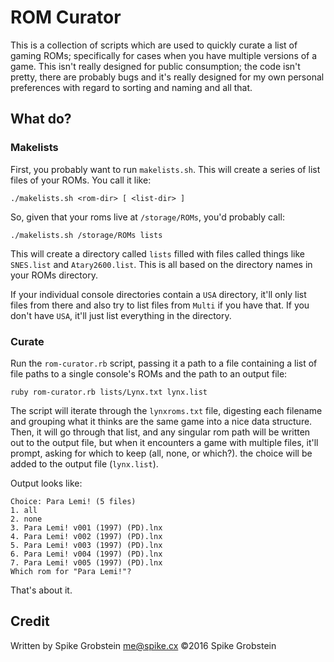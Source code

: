 # ROM Curator

This is a collection of scripts which are used to quickly curate a list of gaming ROMs; specifically for cases
when you have multiple versions of a game. This isn't really designed for public consumption; the code isn't
pretty, there are probably bugs and it's really designed for my own personal preferences with regard to
sorting and naming and all that.

## What do?

### Makelists

First, you probably want to run `makelists.sh`. This will create a series of list files of your ROMs. You call
it like:

    ./makelists.sh <rom-dir> [ <list-dir> ]

So, given that your roms live at `/storage/ROMs`, you'd probably call:

    ./makelists.sh /storage/ROMs lists

This will create a directory called `lists` filled with files called things like `SNES.list` and
`Atary2600.list`. This is all based on the directory names in your ROMs directory.

If your individual console directories contain a `USA` directory, it'll only list files from there and also
try to list files from `Multi` if you have that. If you don't have `USA`, it'll just list everything in the
directory.

### Curate

Run the `rom-curator.rb` script, passing it a path to a file containing a list of file paths to a single
console's ROMs and the path to an output file:

    ruby rom-curator.rb lists/Lynx.txt lynx.list

The script will iterate through the `lynxroms.txt` file, digesting each filename and grouping what it thinks
are the same game into a nice data structure. Then, it will go through that list, and any singular rom path
will be written out to the output file, but when it encounters a game with multiple files, it'll prompt,
asking for which to keep (all, none, or which?). the choice will be added to the output file (`lynx.list`).

Output looks like:

    Choice: Para Lemi! (5 files)
    1. all
    2. none
    3. Para Lemi! v001 (1997) (PD).lnx
    4. Para Lemi! v002 (1997) (PD).lnx
    5. Para Lemi! v003 (1997) (PD).lnx
    6. Para Lemi! v004 (1997) (PD).lnx
    7. Para Lemi! v005 (1997) (PD).lnx
    Which rom for "Para Lemi!"?

That's about it.

## Credit

Written by Spike Grobstein <me@spike.cx>
&copy;2016 Spike Grobstein
